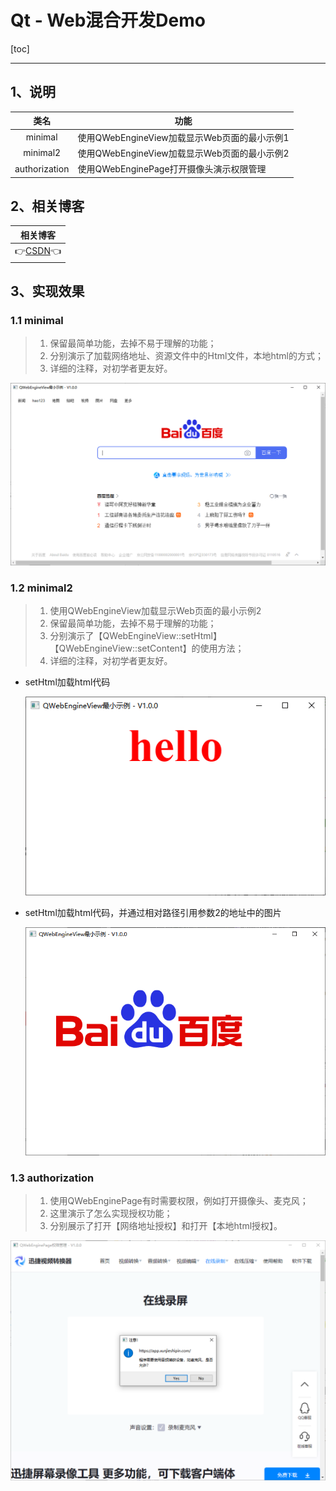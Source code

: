 # Qt - Web混合开发Demo

[toc]

---

## 1、说明

|     类名      | 功能                                         |
| :-----------: | -------------------------------------------- |
|    minimal    | 使用QWebEngineView加载显示Web页面的最小示例1 |
|   minimal2    | 使用QWebEngineView加载显示Web页面的最小示例2 |
| authorization | 使用QWebEnginePage打开摄像头演示权限管理     |

 


## 2、相关博客

|                           相关博客                           |
| :----------------------------------------------------------: |
| 👉[CSDN](https://blog.csdn.net/qq_43627907/category_12140943.html)👈 |




## 3、实现效果

### 1.1 minimal

> 1. 保留最简单功能，去掉不易于理解的功能；                 
> 2. 分别演示了加载网络地址、资源文件中的Html文件，本地html的方式； 
> 3. 详细的注释，对初学者更友好。                      

![image-20221211210252527](Web.assets/image-20221211210252527.png)



### 1.2 minimal2

> 1. 使用QWebEngineView加载显示Web页面的最小示例2
> 2. 保留最简单功能，去掉不易于理解的功能；                                             
> 3. 分别演示了【QWebEngineView::setHtml】【QWebEngineView::setContent】的使用方法；
> 4. 详细的注释，对初学者更友好。                                                  

* setHtml加载html代码

  ![image-20221214171041497](Web.assets/image-20221214171041497.png)

* setHtml加载html代码，并通过相对路径引用参数2的地址中的图片

  ![image-20221214171147965](Web.assets/image-20221214171147965.png)



### 1.3 authorization

> 1. 使用QWebEnginePage有时需要权限，例如打开摄像头、麦克风；
> 2. 这里演示了怎么实现授权功能；                     
> 3. 分别展示了打开【网络地址授权】和打开【本地html授权】。          

![image-20221215174224272](Web.assets/image-20221215174224272.png)
